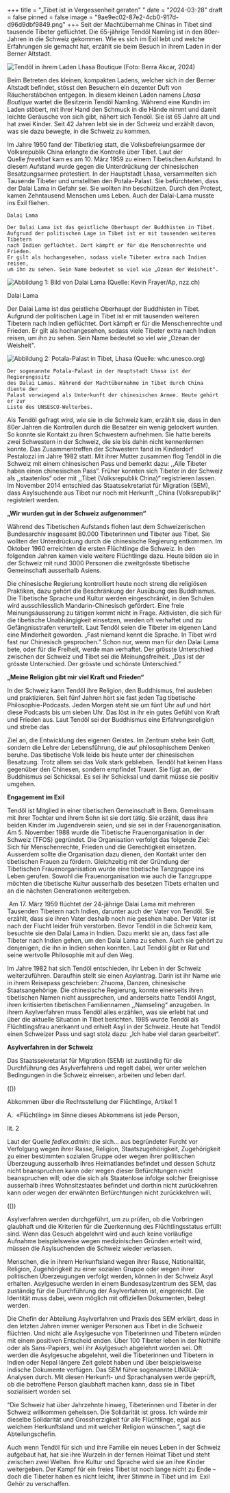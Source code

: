 +++
title = "„Tibet ist in Vergessenheit geraten\" "
date = "2024-03-28"
draft = false
pinned = false
image = "9ae9ec02-87e2-4cb0-917d-d96d9dbf9849.png"
+++
Seit der Machtübernahme Chinas in Tibet sind tausende Tibeter geflüchtet. Die 65-jährige Tendöl Namling ist in den 80er-Jahren in die Schweiz gekommen. Wie es sich im Exil lebt und welche Erfahrungen sie gemacht hat, erzählt sie beim Besuch in ihrem Laden in der Berner Altstadt.

![Tendöl in ihrem Laden Lhasa Boutique (Foto: Berra Akcar, 2024)](924278ab-ab98-4e37-b13a-ab926bd3e705.jpeg)

Beim Betreten des kleinen, kompakten Ladens, welcher sich in der Berner Altstadt befindet, stösst den Besuchern ein dezenter Duft von Räucherstäbchen entgegen. In diesem kleinen Laden namens *Lhasa Boutique* wartet die Besitzerin Tendöl Namling. Während eine Kundin im Laden stöbert, mit ihrer Hand den Schmuck in die Hände nimmt und damit leichte Geräusche von sich gibt, nähert sich Tendöl. Sie ist 65 Jahre alt und hat zwei Kinder. Seit 42 Jahren lebt sie in der Schweiz und erzählt davon, was sie dazu bewegte, in die Schweiz zu kommen.

Im Jahre 1950 fand der Tibetkrieg statt, die Volksbefreiungsarmee der Volksrepublik China erlangte die Kontrolle über Tibet. Laut der Quelle *freetibet* kam es am 10. März 1959 zu einem Tibetischen Aufstand. In diesem Aufstand wurde gegen die Unterdrückung der chinesischen Besatzungsarmee protestiert. In der Hauptstadt Lhasa, versammelten sich Tausende Tibeter und umstellten den Potala-Palast. Sie befürchteten, dass der Dalai Lama in Gefahr sei. Sie wollten ihn beschützen. Durch den Protest, kamen Zehntausend Menschen ums Leben. Auch der Dalai-Lama musste ins Exil fliehen.

```
Dalai Lama

Der Dalai Lama ist das geistliche Oberhaupt der Buddhisten in Tibet. 
Aufgrund der politischen Lage in Tibet ist er mit tausenden weiteren Tibetern 
nach Indien geflüchtet. Dort kämpft er für die Menschenrechte und Frieden.
Er gilt als hochangesehen, sodass viele Tibeter extra nach Indien reisen, 
um ihn zu sehen. Sein Name bedeutet so viel wie „Ozean der Weisheit".
```

![Abbildung 1: Bild von Dalai Lama (Quelle: Kevin Frayer/Ap, nzz.ch)](56550e89-6ca2-4a85-aca2-8e39eae8e72f_4_5005_c.jpeg)

Dalai Lama

Der Dalai Lama ist das geistliche Oberhaupt der Buddhisten in Tibet. Aufgrund der politischen Lage in Tibet ist er mit tausenden weiteren Tibetern nach Indien geflüchtet. Dort kämpft er für die Menschenrechte und Frieden. Er gilt als hochangesehen, sodass viele Tibeter extra nach Indien reisen, um ihn zu sehen. Sein Name bedeutet so viel wie „Ozean der Weisheit".

![Abbildung 2: Potala-Palast in Tibet, Lhasa (Quelle: whc.unesco.org)](aa0232f6-52d3-40ba-a17b-d1bebc41d81e.jpeg)

```
Der sogenannte Potala-Palast in der Hauptstadt Lhasa ist der Regierungssitz
des Dalai Lamas. Während der Machtübernahme in Tibet durch China diente der
Palast vorwiegend als Unterkunft der chinesischen Armee. Heute gehört er zur
Liste des UNSESCO-Welterbes.
```

Als Tendöl gefragt wird, wie sie in die Schweiz kam, erzählt sie, dass in den 80er Jahren die Kontrollen durch die Besatzer ein wenig gelockert wurden. So konnte sie Kontakt zu ihren Schwestern aufnehmen. Sie hatte bereits zwei Schwestern in der Schweiz, die sie bis dahin nicht kennenlernen konnte. Das Zusammentreffen der Schwestern fand im Kinderdorf Pestalozzi im Jahre 1982 statt. Mit ihrer Mutter zusammen flog Tendöl in die Schweiz mit einem chinesischen Pass und bemerkt dazu: ,,Alle Tibeter haben einen chinesischen Pass”. Früher konnten sich Tibeter in der Schweiz als ,,staatenlos“ oder mit ,,Tibet (Volksrepublik China)“ registrieren lassen. Im November 2014 entschied das Staatssekretariat für Migration (SEM), dass Asylsuchende aus Tibet nur noch mit Herkunft ,,China (Volksrepublik)“ registriert werden. 

**„Wir wurden gut in der Schweiz aufgenommen“**

Während des Tibetischen Aufstands flohen laut dem Schweizerischen Bundesarchiv insgesamt 80.000 Tibeterinnen und Tibeter aus Tibet. Sie wollten der Unterdrückung durch die chinesische Regierung entkommen. Im Oktober 1960 erreichten die ersten Flüchtlinge die Schweiz. In den folgenden Jahren kamen viele weitere Flüchtlinge dazu. Heute bilden sie in der Schweiz mit rund 3000 Personen die zweitgrösste tibetische Gemeinschaft ausserhalb Asiens.

Die chinesische Regierung kontrolliert heute noch streng die religiösen Praktiken, dazu gehört die Beschränkung der Ausübung des Buddhismus. Die Tibetische Sprache und Kultur werden eingeschränkt, in den Schulen wird ausschliesslich Mandarin-Chinesisch gefördert. Eine freie Meinungsäusserung zu tätigen kommt nicht in Frage. Aktivisten, die sich für die tibetische Unabhängigkeit einsetzen, werden oft verhaftet und zu Gefängnisstrafen verurteilt. Laut Tendöl seien die Tibeter im eigenen Land eine Minderheit geworden. „Fast niemand kennt die Sprache. In Tibet wird fast nur Chinesisch gesprochen.” Schon nur, wenn man für den Dalai Lama bete, oder für die Freiheit, werde man verhaftet. Der grösste Unterschied zwischen der Schweiz und Tibet sei die Meinungsfreiheit. „Das ist der grösste Unterschied. Der grösste und schönste Unterschied.”

**„Meine Religion gibt mir viel Kraft und Frieden“**

In der Schweiz kann Tendöl ihre Religion, den Buddhismus, frei ausleben und praktizieren. Seit fünf Jahren hört sie fast jeden Tag tibetische Philosophie-Podcasts. Jeden Morgen steht sie um fünf Uhr auf und hört diese Podcasts bis um sieben Uhr. Das löst in ihr ein gutes Gefühl von Kraft und Frieden aus. Laut Tendöl sei der Buddhismus eine Erfahrungsreligion und strebe das 

Ziel an, die Entwicklung des eigenen Geistes. Im Zentrum stehe kein Gott, sondern die Lehre der Lebensführung, die auf philosophischem Denken beruhe. Das tibetische Volk leide bis heute unter der chinesischen Besatzung. Trotz allem sei das Volk stark geblieben. Tendöl hat keinen Hass gegenüber den Chinesen, sondern empfindet Trauer. Sie fügt an, der Buddhismus sei Schicksal. Es sei ihr Schicksal und damit müsse sie positiv umgehen.

**Engagement im Exil**

Tendöl ist Mitglied in einer tibetischen Gemeinschaft in Bern. Gemeinsam mit ihrer Tochter und ihrem Sohn ist sie dort tätig. Sie erzählt, dass ihre beiden Kinder im Jugendverein seien, und sie sei in der Frauenorganisation. Am 5. November 1988 wurde die Tibetische Frauenorganisation in der Schweiz (TFOS) gegründet. Die Organisation verfolgt das folgende Ziel: Sich für Menschenrechte, Frieden und die Gerechtigkeit einsetzen. Ausserdem sollte die Organisation dazu dienen, den Kontakt unter den tibetischen Frauen zu fördern. Gleichzeitig mit der Gründung der Tibetischen Frauenorganisation wurde eine tibetische Tanzgruppe ins Leben gerufen. Sowohl die Frauenorganisation wie auch die Tanzgruppe möchten die tibetische Kultur ausserhalb des besetzen Tibets erhalten und an die nächsten Generationen weitergeben.

 Am 17. März 1959 flüchtet der 24-jährige Dalai Lama mit mehreren Tausenden Tibetern nach Indien, darunter auch der Vater von Tendöl. Sie erzählt, dass sie ihren Vater deshalb noch nie gesehen habe. Der Vater ist nach der Flucht leider früh verstorben. Bevor Tendöl in die Schweiz kam, besuchte sie den Dalai Lama in Indien. Dazu merkt sie an, dass fast alle Tibeter nach Indien gehen, um den Dalai Lama zu sehen. Auch sie gehört zu denjenigen, die ihn in Indien sehen konnten. Laut Tendöl gibt er Rat und seine wertvolle Philosophie mit auf den Weg.

Im Jahre 1982 hat sich Tendöl entschieden, ihr Leben in der Schweiz weiterzuführen. Daraufhin stellt sie einen Asylantrag. Darin ist ihr Name wie in ihrem Reisepass geschrieben: Zhuoma, Danzen, chinesische Staatsangehörige. Die chinesische Regierung, konnte einerseits ihren tibetischen Namen nicht aussprechen, und anderseits hatte Tendöl Angst, ihren kritisierten tibetischen Familiennamen ,,Namseling“ anzugeben. In ihrem Asylverfahren muss Tendöl alles erzählen, was sie erlebt hat und über die aktuelle Situation in Tibet berichten. 1985 wurde Tendöl als Flüchtlingsfrau anerkannt und erhielt Asyl in der Schweiz. Heute hat Tendöl einen Schweizer Pass und sagt stolz dazu: „Ich habe viel daran gearbeitet“.

**Asylverfahren in der Schweiz**

Das Staatssekretariat für Migration (SEM) ist zuständig für die Durchführung des Asylverfahrens und regelt dabei, wer unter welchen Bedingungen in die Schweiz einreisen, arbeiten und leben darf.

((<box>))

Abkommen über die Rechtsstellung der Flüchtlinge, Artikel 1

A.  «Flüchtling» im Sinne dieses Abkommens ist jede Person,

lit. 2 

Laut der Quelle *fedlex.admin:* die sich... aus begründeter Furcht vor Verfolgung wegen ihrer Rasse, Religion, Staatszugehörigkeit, Zugehörigkeit zu einer bestimmten sozialen Gruppe oder wegen ihrer politischen Überzeugung ausserhalb ihres Heimatlandes befindet und dessen Schutz nicht beanspruchen kann oder wegen dieser Befürchtungen nicht beanspruchen will; oder die sich als Staatenlose infolge solcher Ereignisse ausserhalb ihres Wohnsitzstaates befindet und dorthin nicht zurückkehren kann oder wegen der erwähnten Befürchtungen nicht zurückkehren will.

((</box>))

Asylverfahren werden durchgeführt, um zu prüfen, ob die Vorbringen glaubhaft und die Kriterien für die Zuerkennung des Flüchtlingsstatus erfüllt sind. Wenn das Gesuch abgelehnt wird und auch keine vorläufige Aufnahme beispielsweise wegen medizinischen Gründen erteilt wird, müssen die Asylsuchenden die Schweiz wieder verlassen.

Menschen, die in ihrem Herkunftsland wegen ihrer Rasse, Nationalität, Religion, Zugehörigkeit zu einer sozialen Gruppe oder wegen ihrer politischen Überzeugungen verfolgt werden, können in der Schweiz Asyl erhalten. Asylgesuche werden in einem Bundesasylzentrum des SEM, das zuständig für die Durchführung der Asylverfahren ist, eingereicht. Die Identität muss dabei, wenn möglich mit offiziellen Dokumenten, belegt werden. 

Die Chefin der Abteilung Asylverfahren und Praxis des SEM erklärt, dass in den letzten Jahren immer weniger Personen aus Tibet in die Schweiz flüchten. Und nicht alle Asylgesuche von Tibeterinnen und Tibetern würden mit einem positiven Entscheid enden. Über 100 Tibeter leben in der Nothilfe oder als Sans-Papiers, weil ihr Asylgesuch abgelehnt worden sei. Oft werden die Asylgesuche abgelehnt, weil die Tibeterinnen und Tibetern in Indien oder Nepal längere Zeit gelebt haben und über beispielsweise indische Dokumente verfügen. Das SEM führe sogenannte LINGUA-Analysen durch. Mit diesen Herkunft- und Sprachanalysen werde geprüft, ob die betroffene Person glaubhaft machen kann, dass sie in Tibet sozialisiert worden sei. 

“Die Schweiz hat über Jahrzehnte hinweg, Tibeterinnen und Tibeter in der Schweiz willkommen geheissen. Die Solidarität ist gross. Ich würde mir dieselbe Solidarität und Grossherzigkeit für alle Flüchtlinge, egal aus welchem Herkunftsland und mit welcher Religion wünschen.”, sagt die Abteilungschefin. 

Auch wenn Tendöl für sich und ihre Familie ein neues Leben in der Schweiz aufgebaut hat, hat sie ihre Wurzeln in der fernen Heimat Tibet und steht zwischen zwei Welten. Ihre Kultur und Sprache wird sie an ihre Kinder weitergeben. Der Kampf für ein freies Tibet ist noch lange nicht zu Ende – doch die Tibeter haben es nicht leicht, ihrer Stimme in Tibet und im  Exil Gehör zu verschaffen.